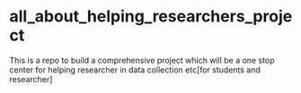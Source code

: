 # all_about_helping_researchers_project
This is a repo to build a comprehensive project which will be a one stop center for helping researcher in data collection etc[for students and researcher]
